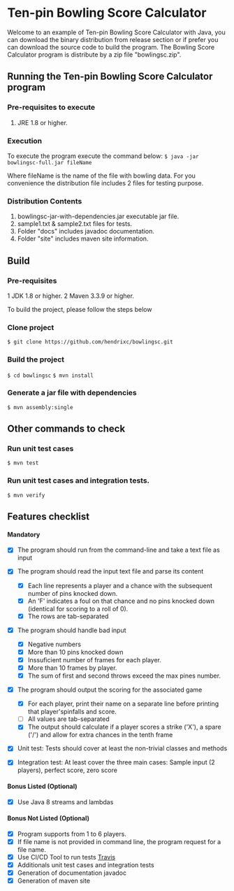 # **Ten-pin Bowling Score Calculator**

Welcome to an example of Ten-pin Bowling Score Calculator with Java, you can download the binary distribution from release section or if prefer you can download the source code to build the program.
The Bowling Score Calculator program is distribute by a zip file "bowlingsc.zip".

## Running the Ten-pin Bowling Score Calculator program
### Pre-requisites to execute
1. JRE 1.8 or higher.

### Execution
To execute the program execute the command below:
`$ java -jar bowlingsc-full.jar fileName`

Where fileName is the name of the file with bowling data. For you convenience the distribution file includes 2 files for testing purpose.

### Distribution Contents
1. bowlingsc-jar-with-dependencies.jar executable jar file.
2. sample1.txt & sample2.txt files for tests.
3. Folder "docs" includes javadoc documentation.
4. Folder "site" includes maven site information.

## Build

### Pre-requisites
1 JDK 1.8 or higher.
2 Maven 3.3.9 or higher.

To build the project, please follow the steps below

### Clone project
`$ git clone https://github.com/hendrixc/bowlingsc.git`

### Build the project
`$ cd bowlingsc`
`$ mvn install`

### Generate a jar file with dependencies
`$ mvn assembly:single` 

## Other commands to check

### Run unit test cases
`$ mvn test`

### Run unit test cases and integration tests.
`$ mvn verify`

## Features checklist 
#### Mandatory

- [x] The program should run from the command-line and take a text file as input
- [x] The program should read the input text file and parse its content
    -  [X] Each line represents a player and a chance with the subsequent number of pins knocked down.
    -  [X] An 'F' indicates a foul on that chance and no pins knocked down (identical for scoring to a roll of 0).
    -  [X] The rows are tab-separated
- [x] The program should handle bad input
    - [X] Negative numbers
    - [X] More than 10 pins knocked down
    - [X] Inssuficient number of frames for each player.
    - [X] More than 10 frames by player.
    - [X] The sum of first and second throws exceed the max pines number.
- [x] The program should output the scoring for the associated game
    -  [X] For each player, print their name on a separate line before printing that player'spinfalls and score.
    -  [ ] All values are tab-separated
    -  [X] The output should calculate if a player scores a strike ('X'), a spare ('/') and allow for extra chances in the tenth frame
- [x] Unit test: Tests should cover at least the non-trivial classes and methods
- [x] Integration test: At least cover the three main cases: Sample input (2 players), perfect score, zero score


#### Bonus Listed (Optional)
- [X] Use Java 8 streams and lambdas

#### Bonus Not Listed (Optional)
- [X] Program supports from 1 to 6 players.
- [X] If file name is not provided in command line, the program request for a file name. 
- [x] Use CI/CD Tool to run  tests [Travis](https://travis-ci.com/github/hendrixc/bowlingsc)
- [X] Additionals unit test cases and integration tests
- [X] Generation of documentation javadoc
- [X] Generation of maven site
